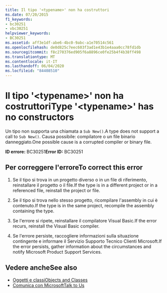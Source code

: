 ```yaml
---
title: Il tipo '<typename>' non ha costruttori
ms.date: 07/20/2015
f1_keywords:
- bc30251
- vbc30251
helpviewer_keywords:
- BC30251
ms.assetid: aff3e1df-abe6-4bc0-9abc-a1e70514c561
ms.openlocfilehash: de0d825c7eec603f3ad1e43b1e4aaa0cc78fd1db
ms.sourcegitcommit: f8c270376ed905f6a8896ce0fe25b4f4b38ff498
ms.translationtype: MT
ms.contentlocale: it-IT
ms.lasthandoff: 06/04/2020
ms.locfileid: "84408510"
---
```

# <a name="type-typename-has-no-constructors"></a><span data-ttu-id="fb521-102">Il tipo '\<typename>' non ha costruttori</span><span class="sxs-lookup"><span data-stu-id="fb521-102">Type '\<typename>' has no constructors</span></span>
<span data-ttu-id="fb521-103">Un tipo non supporta una chiamata a `Sub New()`.</span><span class="sxs-lookup"><span data-stu-id="fb521-103">A type does not support a call to `Sub New()`.</span></span> <span data-ttu-id="fb521-104">Causa possibile: compilatore o un file binario danneggiato.</span><span class="sxs-lookup"><span data-stu-id="fb521-104">One possible cause is a corrupted compiler or binary file.</span></span>  
  
 <span data-ttu-id="fb521-105">**ID errore:** BC30251</span><span class="sxs-lookup"><span data-stu-id="fb521-105">**Error ID:** BC30251</span></span>  
  
## <a name="to-correct-this-error"></a><span data-ttu-id="fb521-106">Per correggere l'errore</span><span class="sxs-lookup"><span data-stu-id="fb521-106">To correct this error</span></span>  
  
1. <span data-ttu-id="fb521-107">Se il tipo si trova in un progetto diverso o in un file di riferimento, reinstallare il progetto o il file.</span><span class="sxs-lookup"><span data-stu-id="fb521-107">If the type is in a different project or in a referenced file, reinstall the project or file.</span></span>  
  
2. <span data-ttu-id="fb521-108">Se il tipo si trova nello stesso progetto, ricompilare l'assembly in cui è contenuto.</span><span class="sxs-lookup"><span data-stu-id="fb521-108">If the type is in the same project, recompile the assembly containing the type.</span></span>  
  
3. <span data-ttu-id="fb521-109">Se l'errore si ripete, reinstallare il compilatore Visual Basic.</span><span class="sxs-lookup"><span data-stu-id="fb521-109">If the error recurs, reinstall the Visual Basic compiler.</span></span>  
  
4. <span data-ttu-id="fb521-110">Se l'errore persiste, raccogliere informazioni sulla situazione contingente e informare il Servizio Supporto Tecnico Clienti Microsoft.</span><span class="sxs-lookup"><span data-stu-id="fb521-110">If the error persists, gather information about the circumstances and notify Microsoft Product Support Services.</span></span>  
  
## <a name="see-also"></a><span data-ttu-id="fb521-111">Vedere anche</span><span class="sxs-lookup"><span data-stu-id="fb521-111">See also</span></span>

- [<span data-ttu-id="fb521-112">Oggetti e classi</span><span class="sxs-lookup"><span data-stu-id="fb521-112">Objects and Classes</span></span>](../../programming-guide/language-features/objects-and-classes/index.md)
- [<span data-ttu-id="fb521-113">Comunica con Microsoft</span><span class="sxs-lookup"><span data-stu-id="fb521-113">Talk to Us</span></span>](/visualstudio/ide/feedback-options)
